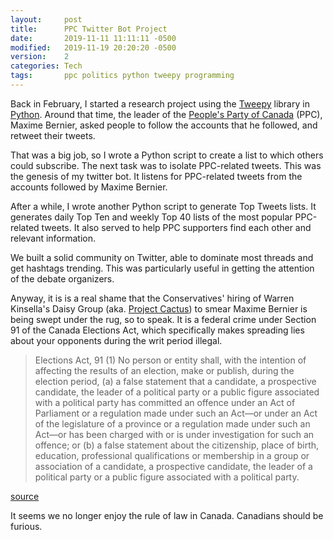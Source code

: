 ```yaml
---
layout:     post
title:      PPC Twitter Bot Project
date:       2019-11-11 11:11:11 -0500
modified:   2019-11-19 20:20:20 -0500
version:    2
categories: Tech
tags:       ppc politics python tweepy programming
---
```


Back in February, I started a research project using the 
[Tweepy][tweepy] library in [Python][python].  Around that time, the 
leader of the [People's Party of Canada][ppc] (PPC), Maxime Bernier, 
asked people to follow the accounts that he followed, and retweet their 
tweets.

That was a big job, so I wrote a Python script to create a list to 
which others could subscribe.  The next task was to isolate PPC-related 
tweets.  This was the genesis of my twitter bot.  It listens for 
PPC-related tweets from the accounts followed by Maxime Bernier.

After a while, I wrote another Python script to generate Top Tweets 
lists.  It generates daily Top Ten and weekly Top 40 lists of the most 
popular PPC-related tweets.  It also served to help PPC supporters find 
each other and relevant information.

We built a solid community on Twitter, able to dominate most threads 
and get hashtags trending.  This was particularly useful in getting the 
attention of the debate organizers.

Anyway, it is is a real shame that the Conservatives' hiring of Warren 
Kinsella's Daisy Group (aka. [Project Cactus][cactus]) to smear Maxime 
Bernier is being swept under the rug, so to speak.  It is a federal 
crime under Section 91 of the Canada Elections Act, which specifically 
makes spreading lies about your opponents during the writ period 
illegal.

> Elections Act, 91 (1) No person or entity shall, with the intention 
> of affecting the results of an election, make or publish, during the 
> election period, (a) a false statement that a candidate, a 
> prospective candidate, the leader of a political party or a 
> public figure associated with a political party has committed an 
> offence under an Act of Parliament or a regulation made under such 
> an Act—or under an Act of the legislature of a province or a 
> regulation made under such an Act—or has been charged with or is 
> under investigation for such an offence; or (b) a false statement 
> about the citizenship, place of birth, education, professional 
> qualifications or membership in a group or association of a 
> candidate, a prospective candidate, the leader of a political party 
> or a public figure associated with a political party.

[source][cea91]

It seems we no longer enjoy the rule of law in Canada.  Canadians should 
be furious.


[cea91]:    https://www.cbc.ca/news/politics/elections-canada-section-91-2019-election-1.5345250
[ppc]:      https://peoplespartyofcanada.ca/?recruiter_id=964689
[cactus]:   https://www.theglobeandmail.com/politics/article-kinsella-firm-hired-to-seek-and-destroy-berniers-peoples-party/
[python]:   https://python.org
[tweepy]:   https://pypi.org/project/tweepy


